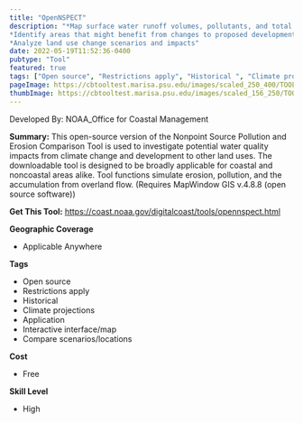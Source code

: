 ```yaml
---
title: "OpenNSPECT"
description: "*Map surface water runoff volumes, pollutants, and total sediment loads
*Identify areas that might benefit from changes to proposed development strategies
*Analyze land use change scenarios and impacts"
date: 2022-05-19T11:52:36-0400
pubtype: "Tool"
featured: true
tags: ["Open source", "Restrictions apply", "Historical ", "Climate projections", "Application", "Interactive interface/map", "Compare scenarios/locations"]
pageImage: https://cbtooltest.marisa.psu.edu/images/scaled_250_400/TOOLID_77.0_ScreenCapture-1.png
thumbImage: https://cbtooltest.marisa.psu.edu/images/scaled_156_250/TOOLID_77.0_ScreenCapture-1.png
---
```

Developed By: NOAA_Office for Coastal Management

**Summary:** This open-source version of the Nonpoint Source Pollution and Erosion Comparison Tool is used to investigate potential water quality impacts from climate change and development to other land uses. The downloadable tool is designed to be broadly applicable for coastal and noncoastal areas alike. Tool functions simulate erosion, pollution, and the accumulation from overland flow. (Requires MapWindow GIS v.4.8.8 (open source software))

__**Get This Tool:**__ https://coast.noaa.gov/digitalcoast/tools/opennspect.html

__**Geographic Coverage**__
- Applicable Anywhere

__**Tags**__
-  Open source
-  Restrictions apply
-  Historical 
-  Climate projections
-  Application
-  Interactive interface/map
-  Compare scenarios/locations

__**Cost**__
- Free

__**Skill Level**__
- High
